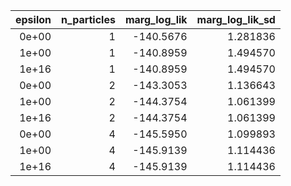 | epsilon| n_particles| marg_log_lik| marg_log_lik_sd|
|-------:|-----------:|------------:|---------------:|
|   0e+00|           1|    -140.5676|        1.281836|
|   1e+00|           1|    -140.8959|        1.494570|
|   1e+16|           1|    -140.8959|        1.494570|
|   0e+00|           2|    -143.3053|        1.136643|
|   1e+00|           2|    -144.3754|        1.061399|
|   1e+16|           2|    -144.3754|        1.061399|
|   0e+00|           4|    -145.5950|        1.099893|
|   1e+00|           4|    -145.9139|        1.114436|
|   1e+16|           4|    -145.9139|        1.114436|
